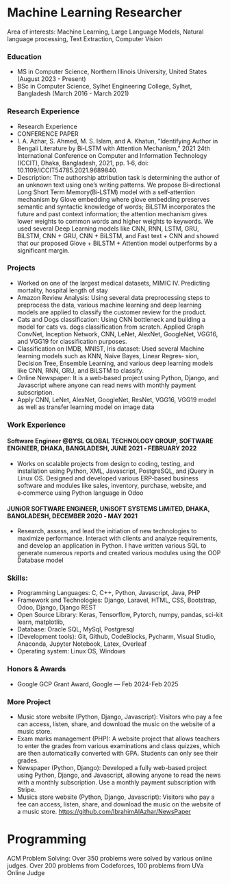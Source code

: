 # Machine Learning Researcher
Area of interests: Machine Learning, Large Language Models, Natural language processing, Text Extraction, Computer Vision

### Education
- MS in Computer Science, Northern Illinois University, United States (August 2023 - Present)
- BSc in Computer Science, Sylhet Engineering College, Sylhet, Bangladesh (March 2016 - March 2021)

### Research Experience
- Research Experience
- CONFERENCE PAPER
- I. A. Azhar, S. Ahmed, M. S. Islam, and A. Khatun, ”Identifying Author in Bengali Literature by Bi‑LSTM with Attention Mechanism,”
  2021 24th International Conference on Computer and Information Technology (ICCIT), Dhaka, Bangladesh, 2021,
  pp. 1‑6, doi: 10.1109/ICCIT54785.2021.9689840.
- Description: The authorship attribution task is determining the author of an unknown text using one’s writing patterns. We
  propose Bi‑directional Long Short Term Memory(Bi‑LSTM) model with a self‑attention mechanism by Glove embedding
  where glove embedding preserves semantic and syntactic knowledge of words; BiLSTM incorporates the future and past
  context information; the attention mechanism gives lower weights to common words and higher weights to keywords.
  We used several Deep Learning models like CNN, RNN, LSTM, GRU, BiLSTM, CNN + GRU, CNN + BiLSTM, and Fast text +
  CNN and showed that our proposed Glove + BiLSTM + Attention model outperforms by a significant margin.


### Projects
- Worked on one of the largest medical datasets, MIMIC IV. Predicting mortality, hospital length of stay
- Amazon Review Analysis: Using several data preprocessing steps to preprocess the data, various machine learning
and deep learning models are applied to classify the customer review for the product.
- Cats and Dogs classification: Using CNN bottleneck and building a model for cats vs. dogs classification from scratch. Applied
Graph ConvNet, Inception Network, CNN, LeNet, AlexNet, GoogleNet, VGG16, and VGG19 for classification purposes.
- Classification on IMDB, MNIST, Iris dataset: Used several Machine learning models such as KNN, Naive Bayes, Linear Regres‑
sion, Decision Tree, Ensemble Learning, and various deep learning models like CNN, RNN, GRU, and BiLSTM to classify.
- Online Newspaper: It is a web‑based project using Python, Django, and Javascript where anyone can read news with monthly
payment subscription.
- Apply CNN, LeNet, AlexNet, GoogleNet, ResNet, VGG16, VGG19 model as well as transfer learning model on
image data



### Work Experience
#### Software Engineer @BYSL GLOBAL TECHNOLOGY GROUP, SOFTWARE ENGiNEER, DHAKA, BANGLADESH, JUNE 2021 ‑ FEBRUARY 2022
 - Works on scalable projects from design to coding, testing, and installation using Python, XML, Javascript, PostgreSQL, and
jQuery in Linux OS. Designed and developed various ERP‑based business software and modules like sales, inventory,
purchase, website, and e‑commerce using Python language in Odoo

#### JUNiOR SOFTWARE ENGiNEER, UNiSOFT SYSTEMS LiMiTED, DHAKA, BANGLADESH, DECEMBER 2020 ‑ MAY 2021
- Research, assess, and lead the initiation of new technologies to maximize performance. Interact with clients and analyze
requirements, and develop an application in Python. I have written various SQL to generate numerous reports and created
various modules using the OOP Database model

### Skills: 
- Programming Languages: C, C++, Python, Javascript, Java, PHP
- Framework and Technologies: Django, Laravel, HTML, CSS, Bootstrap, Odoo, Django, Django REST 
- Open Source Library: Keras, Tensorflow, Pytorch, numpy, pandas, sci-kit learn, matplotlib,
- Database: Oracle SQL, MySql, Postgresql
- (Development tools): Git, Github, CodeBlocks, Pycharm, Visual Studio, Anaconda, Jupyter Notebook, Latex, Overleaf
- Operating system: Linux OS, Windows

### Honors & Awards
- Google GCP Grant Award, Google — Feb 2024-Feb 2025

### More Project
- Music store website (Python, Django, Javascript): Visitors who pay a fee can access, listen, share, and download the music on the website of a music store.
- Exam marks management (PHP): A website project that allows teachers to enter the grades from various examinations and class quizzes,
which are then automatically converted with GPA. Students can only see their grades.
- Newspaper (Python, Django): Developed a fully web-based project using Python, Django, and Javascript, allowing anyone to read the news with a monthly
subscription. Use a monthly payment subscription with Stripe.
- Musics store website (Python, Django, Javascript): Visitors who pay a fee can access, listen, share, and download the music on the website of a music store. https://github.com/IbrahimAlAzhar/NewsPaper


# Programming
ACM Problem Solving: Over 350 problems were solved by various online judges. Over 200 problems from Codeforces,
100 problems from UVa Online Judge
